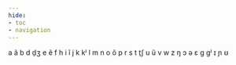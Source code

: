 ```yaml
---
hide:
- toc
- navigation
---
```

a
ã
b
d
d̠ʒ
e
ẽ
f
h
i
ĩ
j
k
kʲ
l
m
n
o
õ
p
r
s
t
t̠ʃ
u
ũ
v
w
z
ŋ
ɔ
ə
ɛ
ɡ
ɡʲ
ɪ
ɲ
ʊ
